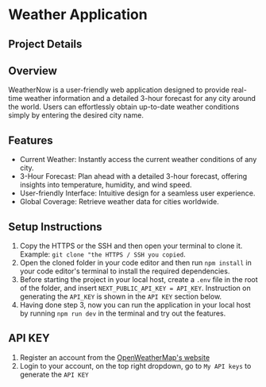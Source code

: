 # Weather Application

## Project Details

## Overview

WeatherNow is a user-friendly web application designed to provide real-time weather information and a detailed 3-hour forecast for any city around the world. Users can effortlessly obtain up-to-date weather conditions simply by entering the desired city name.

## Features

- Current Weather: Instantly access the current weather conditions of any city.
- 3-Hour Forecast: Plan ahead with a detailed 3-hour forecast, offering insights into temperature, humidity, and wind speed.
- User-friendly Interface: Intuitive design for a seamless user experience.
- Global Coverage: Retrieve weather data for cities worldwide.

## Setup Instructions

1. Copy the HTTPS or the SSH and then open your terminal to clone it. Example: `git clone "the HTTPS / SSH you copied`.
2. Open the cloned folder in your code editor and then run `npm install` in your code editor's terminal to install the required dependencies.
3. Before starting the project in your local host, create a `.env` file in the root of the folder, and insert `NEXT_PUBLIC_API_KEY = API_KEY`. Instruction on generating the `API_KEY` is shown in the `API KEY` section below.
4. Having done step 3, now you can run the application in your local host by running `npm run dev` in the terminal and try out the features.

## API KEY

1. Register an account from the <a href="https://openweathermap.org/" target="_blank">OpenWeatherMap's website</a>
2. Login to your account, on the top right dropdown, go to `My API keys` to generate the `API KEY`

